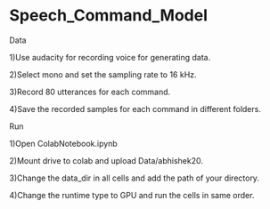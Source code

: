 # Speech_Command_Model
Data

1)Use audacity for recording voice for generating data.

2)Select mono and set the sampling rate to 16 kHz.

3)Record 80 utterances for each command.

4)Save the recorded samples for each command in different folders.

Run

1)Open ColabNotebook.ipynb

2)Mount drive to colab and upload Data/abhishek20.

3)Change the data_dir in all cells and add the path of your directory.

4)Change the runtime type to GPU and run the cells in same order.
